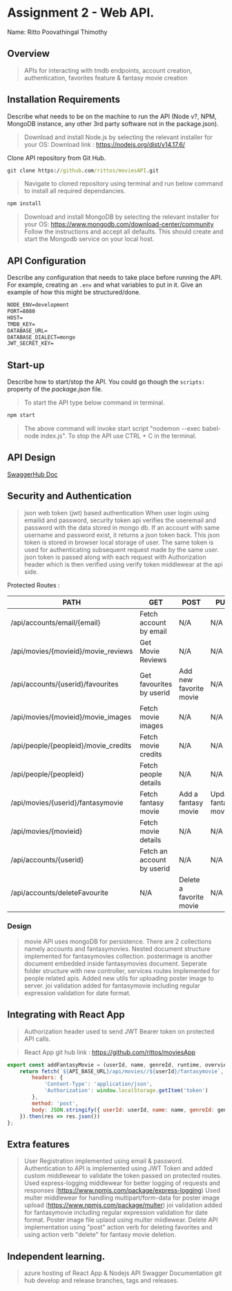# Assignment 2 - Web API.

Name: Ritto Poovathingal Thimothy

## Overview

> APIs for interacting with tmdb endpoints, account creation, authentication, favorites feature & fantasy movie creation

## Installation Requirements

Describe what needs to be on the machine to run the API (Node v?, NPM, MongoDB instance, any other 3rd party software not in the package.json). 

> Download and install Node.js by selecting the relevant installer for your OS:
> Download link : https://nodejs.org/dist/v14.17.6/

Clone API repository from Git Hub.
```bat
git clone https://github.com/rittos/moviesAPI.git
```

> Navigate to cloned repository using terminal and run below command to install all required dependancies.

```bat
npm install
```

> Download and install MongoDB by selecting the relevant installer for your OS: https://www.mongodb.com/download-center/community
> Follow the instructions and accept all defaults.
> This should create and start the Mongodb service on your local host.

## API Configuration
Describe any configuration that needs to take place before running the API. For example, creating an ``.env`` and what variables to put in it. Give an example of how this might be structured/done.

```bat
NODE_ENV=development
PORT=8080
HOST=
TMDB_KEY=
DATABASE_URL=
DATABASE_DIALECT=mongo
JWT_SECRET_KEY=
```

## Start-up
Describe how to start/stop the API. You could go though the ``scripts:`` property of the *package.json* file.

> To start the API type below command in terminal.

```bat
npm start
```
> The above command will invoke start script "nodemon --exec babel-node index.js".
> To stop the API use CTRL + C in the terminal.

## API Design

[SwaggerHub Doc](https://app.swaggerhub.com/apis-docs/rittos/movies-api/1.0.0)


## Security and Authentication

> json web token (jwt) based authentication 
> When user login using emailid and password, security token api verifies the useremail and password with the data stored in mongo db.
> If an account with same username and password exist, it returns a json token back.
> This json token is stored in browser local storage of user.
> The same token is used for authenticating subsequent request made by the same user.
> json token is passed along with each request with Authorization header which is then verified using verify token middlewear at the api side.

Protected Routes :

| PATH                                 | GET                       | POST                          | PUT                      | DELETE                 |
| ------------------------------------ | ------------------------- | ----------------------------- | ------------------------ | ---------------------- |
| /api/accounts/email/{email}          | Fetch account by email    | N/A                           | N/A                      | N/A                    |
| /api/movies/{movieid}/movie_reviews  | Get Movie Reviews         | N/A                           | N/A                      | N/A                    |
| /api/accounts/{userid}/favourites    | Get favourites by userid  | Add new favorite movie        | N/A                      | N/A                    |
| /api/movies/{movieid}/movie_images   | Fetch movie images        | N/A                           | N/A                      | N/A                    |
| /api/people/{peopleid}/movie_credits | Fetch movie credits       | N/A                           | N/A                      | N/A                    |
| /api/people/{peopleid}               | Fetch people details      | N/A                           | N/A                      | N/A                    |
| /api/movies/{userid}/fantasymovie    | Fetch fantasy movie       | Add a fantasy movie           | Update fantasy movie     | Delete fantasy movie   |
| /api/movies/{movieid}                | Fetch movie details       | N/A                           | N/A                      | N/A                    |
| /api/accounts/{userid}               | Fetch an account by userid| N/A                           | N/A                      | N/A                    |
| /api/accounts/deleteFavourite        | N/A                       | Delete a favorite movie       | N/A                      | N/A                    |


### Design

> movie API uses mongoDB for persistence. There are 2 collections namely accounts and fantasymovies.
> Nested document structure implemented for fantasymovies collection. posterimage is another document embedded inside fantasymovies document.
> Seperate folder structure with new controller, services routes implemented for people related apis.
> Added new utils for uploading poster image to server.
> joi validation added for fantasymovie including regular expression validation for date format.

## Integrating with React App

> Authorization header used to send JWT Bearer token on protected API calls.

> React App git hub link : https://github.com/rittos/moviesApp

~~~Javascript
export const addFantasyMovie = (userId, name, genreId, runtime, overview, releaseDt, actorIds) => {
    return fetch(`${API_BASE_URL}/api/movies//${userId}/fantasymovie`, {
        headers: {
            'Content-Type': 'application/json',
            'Authorization': window.localStorage.getItem('token')
        },
        method: 'post',
        body: JSON.stringify({ userId: userId, name: name, genreId: genreId, runtime: runtime, overview: overview, releaseDt: releaseDt,actorIds: actorIds })
    }).then(res => res.json())
};

~~~

## Extra features

> User Registration implemented using email & password.
> Authentication to API is implemented using JWT Token and added custom middlewear to validate the token passed on protected routes.
> Used express-logging middlewear for better logging of requests and responses (https://www.npmjs.com/package/express-logging)
> Used multer middlewear for handling multipart/form-data for poster image upload (https://www.npmjs.com/package/multer)
> joi validation added for fantasymovie including regular expression validation for date format.
> Poster image file uplaod using multer miidlewear.
> Delete API implementation using "post" action verb for deleting favorites and using action verb "delete" for fantasy movie deletion.

## Independent learning.

> azure hosting of React App & Nodejs API
> Swagger Documentation
> git hub develop and release branches, tags and releases.

 
